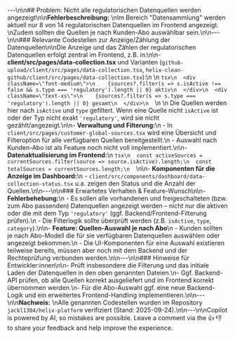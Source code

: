 ---\n\n## Problem: Nicht alle regulatorischen Datenquellen werden angezeigt\n\n**Fehlerbeschreibung:**  \nIm Bereich "Datensammlung" werden aktuell nur 8 von 14 regulatorischen Datenquellen im Frontend angezeigt.  \nZudem sollten die Quellen je nach Kunden-Abo auswählbar sein.\n\n---\n\n### Relevante Codestellen zur Anzeige/Zählung der Datenquellen\n\nDie Anzeige und das Zählen der regulatorischen Datenquellen erfolgt zentral im Frontend, z.B. in:\n\n- **client/src/pages/data-collection.tsx** und Varianten (`github-upload/client/src/pages/data-collection.tsx`, `helix-clean-github/client/src/pages/data-collection.tsx`):\n  \n  ```tsx\n  <div className=\"font-medium\">\n    {sources?.filter(s => s.isActive !== false && s.type === 'regulatory').length || 0} aktiv\n  </div>\n  <div className=\"text-xs\">\n    {sources?.filter(s => s.type === 'regulatory').length || 0} gesamt\n  </div>\n  ```\n  \n  Die Quellen werden hier nach `isActive` und `type` gefiltert. Wenn eine Quelle nicht `isActive` ist oder der Typ nicht exakt `'regulatory'`, wird sie nicht gezählt/angezeigt.\n\n- **Verwaltung und Filterung:**\n  - In `client/src/pages/customer-global-sources.tsx` wird eine Übersicht und Filteroption für alle verfügbaren Quellen bereitgestellt.\n  - Auswahl nach Kunden-Abo ist als Feature noch nicht voll implementiert.\n\n- **Datenaktualisierung im Frontend:**\n  ```tsx\n  const activeSources = currentSources.filter(source => source.isActive).length;\n  const totalSources = currentSources.length;\n  ```\n\n- **Komponenten für die Anzeige im Dashboard:**\n  - `client/src/components/dashboard/data-collection-status.tsx` u.a. zeigen den Status und die Anzahl der Quellen.\n\n---\n\n### Erwartetes Verhalten & Feature-Wunsch\n\n- **Fehlerbehebung:**\n  - Es sollen alle vorhandenen und freigeschalteten (bzw. zum Abo passenden) Datenquellen angezeigt werden – nicht nur die aktiven oder die mit dem Typ `'regulatory'` (ggf. Backend/Frontend-Filterung prüfen).\n  - Die Filterlogik sollte überprüft werden (z.B. `isActive`, `type`, `category`).\n\n- **Feature: Quellen-Auswahl je nach Abo**\n  - Kunden sollten je nach Abo-Modell die für sie verfügbaren Datenquellen auswählen oder angezeigt bekommen.\n  - Die UI-Komponenten für eine Auswahl existieren teilweise bereits, müssen aber noch mit dem Backend und der Rechteprüfung verbunden werden.\n\n---\n\n### Hinweise für Entwickler:innen\n\n- Prüft insbesondere die Filterung und das initiale Laden der Datenquellen in den oben genannten Dateien.\n- Ggf. Backend-API prüfen, ob alle Quellen korrekt ausgeliefert und im Frontend korrekt übernommen werden.\n- Für die Abo-Auswahl ggf. eine neue Backend-Logik und ein erweitertes Frontend-Handling implementieren.\n\n---\n\n**Nachweis:**  \nAlle genannten Codestellen wurden im Repository `jackl1304/helix-platform` verifiziert (Stand: 2025-09-24).\n\n---\n\nCopilot is powered by AI, so mistakes are possible. Leave a comment via the 👍 👎 to share your feedback and help improve the experience.